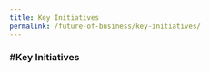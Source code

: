 ```yaml
---
title: Key Initiatives
permalink: /future-of-business/key-initiatives/
---
```


### **\#Key Initiatives**

